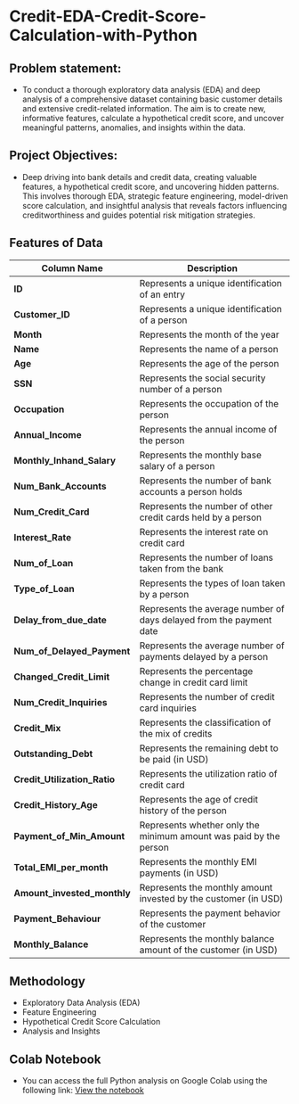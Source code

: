 # Credit-EDA-Credit-Score-Calculation-with-Python

## Problem statement:
- To conduct a thorough exploratory data analysis (EDA) and deep analysis of a comprehensive dataset containing basic customer details and extensive credit-related information. The aim is to create new, informative features, calculate a hypothetical credit score, and uncover meaningful patterns, anomalies, and insights within the data.

## Project Objectives:
- Deep driving into bank details and credit data, creating valuable features, a hypothetical credit score, and uncovering hidden patterns. This involves thorough EDA, strategic feature engineering, model-driven score calculation, and insightful analysis that reveals factors influencing creditworthiness and guides potential risk mitigation strategies.

## Features of Data 



| **Column Name**             | **Description**                                                             |
|-----------------------------|-----------------------------------------------------------------------------|
| **ID**                      | Represents a unique identification of an entry                              |
| **Customer_ID**             | Represents a unique identification of a person                              |
| **Month**                   | Represents the month of the year                                            |
| **Name**                    | Represents the name of a person                                             |
| **Age**                     | Represents the age of the person                                            |
| **SSN**                     | Represents the social security number of a person                           |
| **Occupation**              | Represents the occupation of the person                                     |
| **Annual_Income**           | Represents the annual income of the person                                  |
| **Monthly_Inhand_Salary**    | Represents the monthly base salary of a person                              |
| **Num_Bank_Accounts**       | Represents the number of bank accounts a person holds                       |
| **Num_Credit_Card**         | Represents the number of other credit cards held by a person                |
| **Interest_Rate**           | Represents the interest rate on credit card                                 |
| **Num_of_Loan**             | Represents the number of loans taken from the bank                          |
| **Type_of_Loan**            | Represents the types of loan taken by a person                              |
| **Delay_from_due_date**      | Represents the average number of days delayed from the payment date         |
| **Num_of_Delayed_Payment**   | Represents the average number of payments delayed by a person               |
| **Changed_Credit_Limit**     | Represents the percentage change in credit card limit                       |
| **Num_Credit_Inquiries**     | Represents the number of credit card inquiries                              |
| **Credit_Mix**              | Represents the classification of the mix of credits                         |
| **Outstanding_Debt**        | Represents the remaining debt to be paid (in USD)                           |
| **Credit_Utilization_Ratio** | Represents the utilization ratio of credit card                             |
| **Credit_History_Age**       | Represents the age of credit history of the person                          |
| **Payment_of_Min_Amount**    | Represents whether only the minimum amount was paid by the person           |
| **Total_EMI_per_month**      | Represents the monthly EMI payments (in USD)                               |
| **Amount_invested_monthly**  | Represents the monthly amount invested by the customer (in USD)             |
| **Payment_Behaviour**        | Represents the payment behavior of the customer                             |
| **Monthly_Balance**          | Represents the monthly balance amount of the customer (in USD)              |


## Methodology

- Exploratory Data Analysis (EDA)
- Feature Engineering
- Hypothetical Credit Score Calculation
- Analysis and Insights

## Colab Notebook
- You can access the full Python analysis on Google Colab using the following link: [View the notebook](Credit_Analysis.ipynb)



